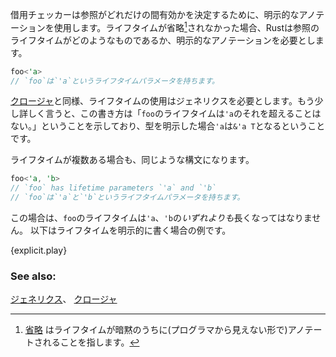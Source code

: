 <!-- The borrow checker uses explicit lifetime annotations to determine
how long references should be valid. In cases where lifetimes are not
elided[^1], Rust requires explicit annotations to determine what the
lifetime of a reference should be. The syntax for explicitly annotating
a lifetime uses an apostrophe character as follows: -->
借用チェッカーは参照がどれだけの間有効かを決定するために、明示的なアノテーションを使用します。ライフタイムが省略[^1]されなかった場合、Rustは参照のライフタイムがどのようなものであるか、明示的なアノテーションを必要とします。

``` rust
foo<'a>
// `foo`は`'a`というライフタイムパラメータを持ちます。
```

<!-- Similar to [closures][anonymity], using lifetimes requires generics.
Additionally, this lifetime syntax indicates that the lifetime of `foo`
may not exceed that of `'a`. Explicit annotation of a type has the form
`&'a T` where `'a` has already been introduced. -->
[クロージャ][anonymity]と同様、ライフタイムの使用はジェネリクスを必要とします。もう少し詳しく言うと、この書き方は「`foo`のライフタイムは`'a`のそれを超えることはない。」ということを示しており、型を明示した場合`'a`は`&'a T`となるということです。

<!-- In cases with multiple lifetimes, the syntax is similar: -->
ライフタイムが複数ある場合も、同じような構文になります。

``` rust
foo<'a, 'b>
// `foo` has lifetime parameters `'a` and `'b`
// `foo`は`'a`と`'b`というライフタイムパラメータを持ちます。
```

<!-- In this case, the lifetime of `foo` cannot exceed that of either `'a` *or* `'b`.

See the following example for explicit lifetime annotation in use: -->
この場合は、`foo`のライフタイムは`'a`、`'b`の*いずれよりも*長くなってはなりません。
以下はライフタイムを明示的に書く場合の例です。

{explicit.play}

<!-- [^1]: [elision][elision] implicitly annotates lifetimes and so is different.-->
[^1]: [省略][elision] はライフタイムが暗黙のうちに(プログラマから見えない形で)アノテートされることを指します。

### See also:

[ジェネリクス][generics]、 [クロージャ][closures]

[anonymity]: /fn/closures/anonymity.html
[closures]: /fn/closures.html
[elision]: /scope/lifetime/elision.html
[generics]: /generics.html
